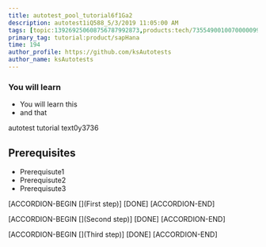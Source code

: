 ```yaml
---
title: autotest_pool_tutorial6f1Ga2
description: autotest1iQ588_5/3/2019 11:05:00 AM
tags: [topic:139269250608756787992873,products:tech/73554900100700000996,tutorial:experience/advanced]
primary_tag: tutorial:product/sapHana
time: 194
author_profile: https://github.com/ksAutotests
author_name: ksAutotests
---
```

### You will learn
- You will learn this
- and that

autotest tutorial text0y3736

## Prerequisites
- Prerequisute1
- Prerequisute2
- Prerequisute3

[ACCORDION-BEGIN [](First step)]
[DONE]
[ACCORDION-END]

[ACCORDION-BEGIN [](Second step)]
[DONE]
[ACCORDION-END]

[ACCORDION-BEGIN [](Third step)]
[DONE]
[ACCORDION-END]

